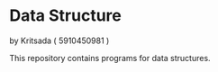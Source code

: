 # Data Structure

by Kritsada ( 5910450981 )

This repository contains programs for data structures.
